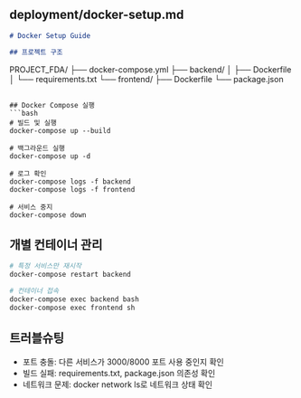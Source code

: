 ## deployment/docker-setup.md

```markdown
# Docker Setup Guide

## 프로젝트 구조
```
PROJECT_FDA/
├── docker-compose.yml
├── backend/
│   ├── Dockerfile
│   └── requirements.txt
└── frontend/
    ├── Dockerfile
    └── package.json
```

## Docker Compose 실행
```bash
# 빌드 및 실행
docker-compose up --build

# 백그라운드 실행
docker-compose up -d

# 로그 확인
docker-compose logs -f backend
docker-compose logs -f frontend

# 서비스 중지
docker-compose down
```

## 개별 컨테이너 관리
```bash
# 특정 서비스만 재시작
docker-compose restart backend

# 컨테이너 접속
docker-compose exec backend bash
docker-compose exec frontend sh
```

## 트러블슈팅
- 포트 충돌: 다른 서비스가 3000/8000 포트 사용 중인지 확인
- 빌드 실패: requirements.txt, package.json 의존성 확인
- 네트워크 문제: docker network ls로 네트워크 상태 확인
```